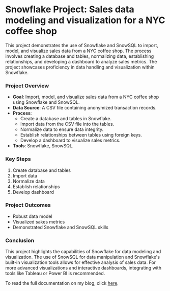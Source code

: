 # Snowflake Project: Sales data modeling and visualization for a NYC coffee shop
This project demonstrates the use of Snowflake and SnowSQL to import, model, and visualize sales data from a NYC coffee shop. The process involves creating a database and tables, normalizing data, establishing relationships, and developing a dashboard to analyze sales metrics. The project showcases proficiency in data handling and visualization within Snowflake.

### Project Overview

- **Goal**: Import, model, and visualize sales data from a NYC coffee shop using Snowflake and SnowSQL.
- **Data Source**: A CSV file containing anonymized transaction records.
- **Process**:
  - Create a database and tables in Snowflake.
  - Import data from the CSV file into the tables.
  - Normalize data to ensure data integrity.
  - Establish relationships between tables using foreign keys.
  - Develop a dashboard to visualize sales metrics.
- **Tools**: Snowflake, SnowSQL.

### Key Steps
1. Create database and tables
2. Import data
3. Normalize data
4. Establish relationships
5. Develop dashboard

### Project Outcomes
- Robust data model
- Visualized sakes metrics
- Demonstrated Snowflake and SnowSQL skills

### Conclusion
This project highlights the capabilities of Snowflake for data modeling and visualization. The use of SnowSQL for data manipulation and Snowflake's built-in visualization tools allows for effective analysis of sales data. For more advanced visualizations and interactive dashboards, integrating with tools like Tableau or Power BI is recommended.

To read the full documentation on my blog, click [here](https://imanadeko.hashnode.dev/analyzing-sales-data-from-a-nyc-coffee-shop).
